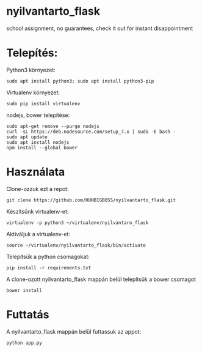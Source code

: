 # nyilvantarto_flask
school assignment, no guarantees, check it out for instant disappointment

# Telepítés:
Python3 környezet:
````
sudo apt install python3; sudo apt install python3-pip
````
Virtualenv környezet:
````
sudo pip install virtualenv
````
nodejs, bower telepítése:
````
sudo apt-get remove --purge nodejs
curl -sL https://deb.nodesource.com/setup_7.x | sudo -E bash -
sudo apt update
sudo apt install nodejs
npm install --global bower
````
# Használata
Clone-ozzuk ezt a repot:
````
git clone https://github.com/HUNBIGBOSS/nyilvantarto_flask.git
````
Készítsünk virtualenv-et:
````
virtualenv -p python3 ~/virtualenv/nyilvantaro_flask
````
Aktiváljuk a virtualenv-et:
````
source ~/virtualenv/nyilvantarto_flask/bin/activate
````
Telepítsük a python csomagokat:
````
pip install -r requirements.txt
````
A clone-ozott nyilvantarto_flask mappán belül telepítsük a bower csomagot
````
bower install
````
# Futtatás
A nyilvantarto_flask mappán belül futtassuk az appot:
````
python app.py
````
